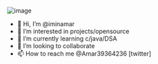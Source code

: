 ![image](https://user-images.githubusercontent.com/84237812/120821985-92d0cb00-c573-11eb-8e08-aa8b4c3d8b69.png)

- 👋 Hi, I’m @iminamar
- 👀 I’m interested in projects/opensource
- 🌱 I’m currently learning c/java/DSA
- 💞️ I’m looking to collaborate
- 📫 How to reach me @Amar39364236 [twitter]

